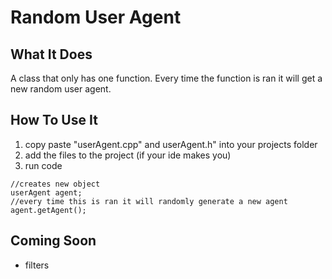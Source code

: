 # Random User Agent


## What It Does
A class that only has one function. Every time the function is ran it will get a new random user agent.

## How To Use It
1) copy paste "userAgent.cpp" and userAgent.h" into your projects folder
2) add the files to the project (if your ide makes you)
3) run code

```
//creates new object
userAgent agent;
//every time this is ran it will randomly generate a new agent
agent.getAgent();
```

## Coming Soon
 - filters
